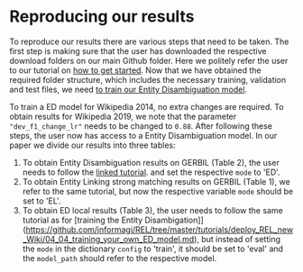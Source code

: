 # Reproducing our results
To reproduce our results there are various steps that need to be taken. The first step is making sure that the user
has downloaded the respective download folders on our main Github folder. Here we politely refer the user to our tutorial on 
[how to get started](https://github.com/informagi/REL/tree/master/tutorials/01_How_to_get_started.md). Now that we have obtained
the required folder structure, which includes the necessary training, validation and test files, we need [to train our Entity Disambiguation model](https://github.com/informagi/REL/tree/master/tutorials/deploy_REL_new_Wiki/04_04_training_your_own_ED_model.md). 

To train a ED model for Wikipedia 2014, no extra changes are required. To obtain results for Wikipedia 2019, we note that the parameter `"dev_f1_change_lr"` needs to 
be changed to `0.88`. After following these steps, the user now has access to a Entity Disambiguation model. In our paper we divide our results into three tables:

1. To obtain Entity Disambiguation results on GERBIL (Table 2), the user needs to follow the [linked tutorial](https://github.com/informagi/REL/tree/master/tutorials/03_Evaluate_Gerbil.md). and
set the respective `mode` to 'ED'. 
2. To obtain Entity Linking strong matching results on GERBIL (Table 1), we refer to the same tutorial, but now the respective variable `mode` should be
set to 'EL'. 
3. To obtain ED local results (Table 3), the user needs to follow the same tutorial as for [training the Entity Disambigation]](https://github.com/informagi/REL/tree/master/tutorials/deploy_REL_new_Wiki/04_04_training_your_own_ED_model.md), but
instead of setting the `mode` in the dictionary `config` to 'train', it should be set to 'eval' and the `model_path` should refer to the respective model.